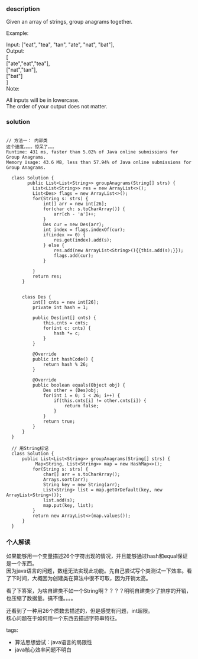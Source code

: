 ### description    
  Given an array of strings, group anagrams together.  
    
  Example:  
    
  Input: ["eat", "tea", "tan", "ate", "nat", "bat"],  
  Output:  
  [  
    ["ate","eat","tea"],  
    ["nat","tan"],  
    ["bat"]  
  ]  
  Note:  
    
  All inputs will be in lowercase.  
  The order of your output does not matter.  
    
### solution    
```    
  
// 方法一： 内部类  
这个速度。。。。惊呆了。。。  
Runtime: 431 ms, faster than 5.02% of Java online submissions for Group Anagrams.  
Memory Usage: 43.6 MB, less than 57.94% of Java online submissions for Group Anagrams.  
  
  class Solution {  
        public List<List<String>> groupAnagrams(String[] strs) {  
          List<List<String>> res = new ArrayList<>();  
          List<Des> flags = new ArrayList<>();  
          for(String s: strs) {  
              int[] arr = new int[26];  
              for(char ch: s.toCharArray()) {  
                  arr[ch - 'a']++;  
              }  
              Des cur = new Des(arr);  
              int index = flags.indexOf(cur);  
              if(index >= 0) {  
                  res.get(index).add(s);  
              } else {  
                  res.add(new ArrayList<String>(){{this.add(s);}});  
                  flags.add(cur);  
              }  
                
          }  
          return res;  
      }  
    
    
      class Des {  
          int[] cnts = new int[26];  
          private int hash = 1;  
    
          public Des(int[] cnts) {  
              this.cnts = cnts;  
              for(int c: cnts) {  
                  hash *= c;  
              }  
          }  
    
          @Override  
          public int hashCode() {  
              return hash % 26;  
          }  
    
          @Override  
          public boolean equals(Object obj) {  
              Des other = (Des)obj;  
              for(int i = 0; i < 26; i++) {  
                  if(this.cnts[i] != other.cnts[i]) {  
                      return false;  
                  }  
              }  
              return true;  
          }  
      }  
  }  
    
  // 用String标记  
  class Solution {  
      public List<List<String>> groupAnagrams(String[] strs) {  
           Map<String, List<String>> map = new HashMap<>();  
          for(String s: strs) {  
              char[] arr = s.toCharArray();  
              Arrays.sort(arr);  
              String key = new String(arr);  
              List<String> list = map.getOrDefault(key, new ArrayList<String>());  
              list.add(s);  
              map.put(key, list);  
          }  
          return new ArrayList<>(map.values());  
      }  
  }  
```    
    
### 个人解读    
  如果能够用一个变量描述26个字符出现的情况，并且能够通过hash和equal保证是一个东西。  
  因为java语言的问题，数组无法实现此功能。先自己尝试写个类测试一下效率。看了下时间，大概因为创建类在算法中很不可取，因为开销太高。  
    
  看了下答案，为啥自建类不如一个String啊？？？？明明自建类少了排序的开销，也压缩了数据量。搞不懂。。。。  
    
  还看到了一种用26个质数去描述的，但是感觉有问题，int超限。  
  核心问题在于如何用一个东西去描述字符串特征。  
    
tags:    
  -  算法思想尝试：java语言的局限性  
  -  java核心效率问题不明白  
